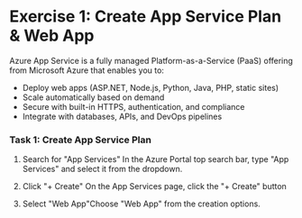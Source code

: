 # Exercise 1: Create App Service Plan & Web App
Azure App Service is a fully managed Platform-as-a-Service (PaaS) offering from Microsoft Azure that enables you to:
- Deploy web apps (ASP.NET, Node.js, Python, Java, PHP, static sites)
- Scale automatically based on demand
- Secure with built-in HTTPS, authentication, and compliance
- Integrate with databases, APIs, and DevOps pipelines

### **Task 1: Create App Service Plan**
1. Search for "App Services" In the Azure Portal top search bar, type "App Services" and select it from the dropdown.
   

1. Click "+ Create" On the App Services page, click the "+ Create" button

1. Select "Web App"Choose "Web App" from the creation options.
